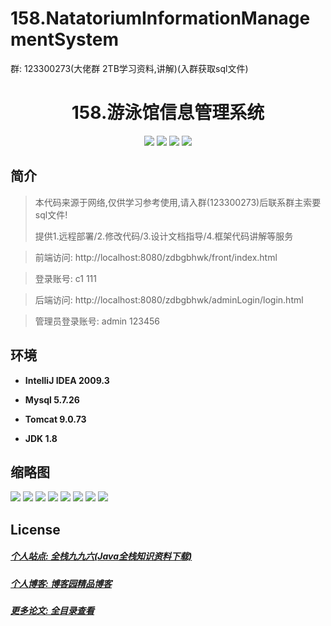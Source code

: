 # 158.NatatoriumInformationManagementSystem

<p>群: 123300273(大佬群 2TB学习资料,讲解)(入群获取sql文件)</p>

<p><h1 align="center">158.游泳馆信息管理系统</h1></p>


<p align="center">
	<img src="https://img.shields.io/badge/jdk-1.8-orange.svg"/>
    <img src="https://img.shields.io/badge/spring-5.x-lightgrey.svg"/>
    <img src="https://img.shields.io/badge/springmvc-3.x-blue.svg"/>
    <img src="https://img.shields.io/badge/mybatis-5.x-yellow.svg"/>
</p>

## 简介


> 本代码来源于网络,仅供学习参考使用,请入群(123300273)后联系群主索要sql文件!
>
> 提供1.远程部署/2.修改代码/3.设计文档指导/4.框架代码讲解等服务

>前端访问: http://localhost:8080/zdbgbhwk/front/index.html

>登录账号: c1  111

>后端访问: http://localhost:8080/zdbgbhwk/adminLogin/login.html

>管理员登录账号: admin  123456



## 环境

- <b>IntelliJ IDEA 2009.3</b>

- <b>Mysql 5.7.26</b>

- <b>Tomcat 9.0.73</b>

- <b>JDK 1.8</b>




## 缩略图


![](https://img2022.cnblogs.com/blog/588112/202207/588112-20220716093612440-284425485.png)
![](https://img2022.cnblogs.com/blog/588112/202207/588112-20220716093616163-1458268699.png)
![](https://img2022.cnblogs.com/blog/588112/202207/588112-20220716093619824-2031883142.png)
![](https://img2022.cnblogs.com/blog/588112/202207/588112-20220716093646904-87087272.png)
![](https://img2022.cnblogs.com/blog/588112/202207/588112-20220716093657642-1809897202.png)
![](https://img2022.cnblogs.com/blog/588112/202207/588112-20220716093701755-1149339923.png)
![](https://img2022.cnblogs.com/blog/588112/202207/588112-20220716093705427-434026060.png)
![](https://img2022.cnblogs.com/blog/588112/202207/588112-20220716093709031-894306618.png)




## License

##### [个人站点: 全栈九九六(Java全栈知识资料下载)](https://www.blog996.com/)
##### [个人博客: 博客园精品博客](https://www.cnblogs.com/yysbolg/)
##### [更多论文: 全目录查看](https://www.blog996.com/md/2021-09-22-1632317852192.html)



